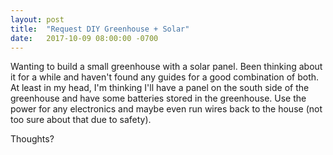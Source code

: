 ```yaml
---
layout: post
title:  "Request DIY Greenhouse + Solar"
date:   2017-10-09 08:00:00 -0700
---
```



Wanting to build a small greenhouse with a solar panel. Been thinking about it for a while and haven't found any guides for a good combination of both. At least in my head, I'm thinking I'll have a panel on the south side of the greenhouse and have some batteries stored in the greenhouse. Use the power for any electronics and maybe even run wires back to the house (not too sure about that due to safety). 

Thoughts?